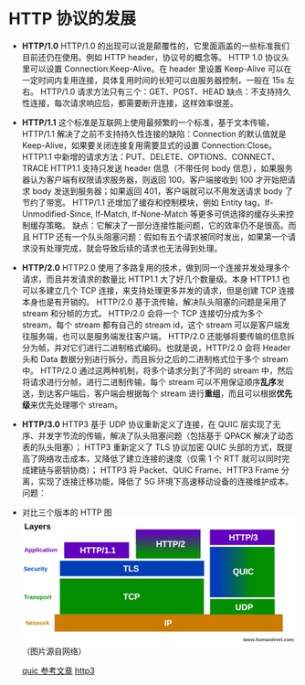 # HTTP 协议的发展

- **HTTP/1.0**
  HTTP/1.0 的出现可以说是颠覆性的，它里面涵盖的一些标准我们目前还仍在使用。例如 HTTP header，协议号的概念等。
  HTTP 1.0 协议头里可以设置 Connection:Keep-Alive。在 header 里设置 Keep-Alive 可以在一定时间内复用连接，具体复用时间的长短可以由服务器控制，一般在 15s 左右。
  HTTP/1.0 请求方法只有三个：GET、POST、HEAD
  缺点：不支持持久性连接，每次请求响应后，都需要断开连接，这样效率很差。

- **HTTP/1.1**
  这个标准是互联网上使用最频繁的一个标准，基于文本传输，HTTP/1.1 解决了之前不支持持久性连接的缺陷：Connection 的默认值就是 Keep-Alive，如果要关闭连接复用需要显式的设置 Connection:Close。
  HTTP1.1 中新增的请求方法：PUT、DELETE、OPTIONS、CONNECT、TRACE
  HTTP1.1 支持只发送 header 信息（不带任何 body 信息），如果服务器认为客户端有权限请求服务器，则返回 100，客户端接收到 100 才开始把请求 body 发送到服务器；如果返回 401，客户端就可以不用发送请求 body 了节约了带宽。
  HTTP/1.1 还增加了缓存和控制模块，例如 Entity tag，If-Unmodified-Since, If-Match, If-None-Match 等更多可供选择的缓存头来控制缓存策略。
  缺点：它解决了一部分连接性能问题，它的效率仍不是很高。而且 HTTP 还有一个队头阻塞问题：假如有五个请求被同时发出，如果第一个请求没有处理完成，就会导致后续的请求也无法得到处理。

- **HTTP/2.0**
  HTTP2.0 使用了多路复用的技术，做到同一个连接并发处理多个请求，而且并发请求的数量比 HTTP1.1 大了好几个数量级。本身 HTTP1.1 也可以多建立几个 TCP 连接，来支持处理更多并发的请求，但是创建 TCP 连接本身也是有开销的。
  HTTP/2.0 基于流传输，解决队头阻塞的问题是采用了 stream 和分帧的方式。
  HTTP/2.0 会将一个 TCP 连接切分成为多个 stream，每个 stream 都有自己的 stream id，这个 stream 可以是客户端发往服务端，也可以是服务端发往客户端。
  HTTP/2.0 还能够将要传输的信息拆分为帧，并对它们进行二进制格式编码。也就是说，HTTP/2.0 会将 Header 头和 Data 数据分别进行拆分，而且拆分之后的二进制格式位于多个 stream 中。
  HTTP/2.0 通过这两种机制，将多个请求分到了不同的 stream 中，然后将请求进行分帧，进行二进制传输，每个 stream 可以不用保证顺序**乱序**发送，到达客户端后，客户端会根据每个 stream 进行**重组**，而且可以根据**优先级**来优先处理哪个 stream。

- **HTTP/3.0**
  HTTP3 基于 UDP 协议重新定义了连接，在 QUIC 层实现了无序、并发字节流的传输，解决了队头阻塞问题（包括基于 QPACK 解决了动态表的队头阻塞）；
  HTTP3 重新定义了 TLS 协议加密 QUIC 头部的方式，既提高了网络攻击成本，又降低了建立连接的速度（仅需 1 个 RTT 就可以同时完成建链与密钥协商）；
  HTTP3 将 Packet、QUIC Frame、HTTP3 Frame 分离，实现了连接迁移功能，降低了 5G 环境下高速移动设备的连接维护成本。
  问题：

- 对比三个版本的 HTTP 图
  ![2023-04-22-20-57-11.png](./assets/2023-04-22-20-57-11.png)（图片源自网络）

  [quic 参考文章](https://developer.aliyun.com/article/888447)
  [http3](https://zhuanlan.zhihu.com/p/431672713)
